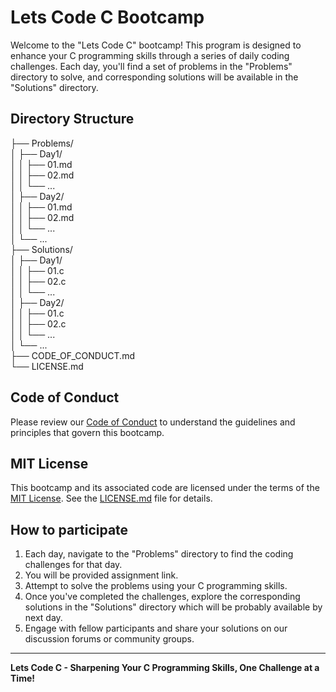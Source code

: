 # Lets Code C Bootcamp

Welcome to the "Lets Code C" bootcamp! This program is designed to enhance your C programming skills through a series of daily coding challenges. Each day, you'll find a set of problems in the "Problems" directory to solve, and corresponding solutions will be available in the "Solutions" directory.

## Directory Structure

├── Problems/ </br>
│   ├── Day1/ </br>
│   │   ├── 01.md </br>
│   │   ├── 02.md </br>
│   │   └── ... </br> 
│   ├── Day2/ </br> 
│   │   ├── 01.md </br> 
│   │   ├── 02.md </br> 
│   │   └── ... </br> 
│   └── ... </br> 
├── Solutions/ </br> 
│   ├── Day1/ </br> 
│   │   ├── 01.c </br> 
│   │   ├── 02.c </br> 
│   │   └── ... </br> 
│   ├── Day2/ </br> 
│   │   ├── 01.c </br> 
│   │   ├── 02.c </br> 
│   │   └── ... </br> 
│   └── ... </br> 
├── CODE_OF_CONDUCT.md </br> 
└── LICENSE.md </br> 


## Code of Conduct

Please review our [Code of Conduct](CODE_OF_CONDUCT.md) to understand the guidelines and principles that govern this bootcamp.

## MIT License

This bootcamp and its associated code are licensed under the terms of the [MIT License](LICENSE.md). See the [LICENSE.md](LICENSE.md) file for details.

## How to participate

1. Each day, navigate to the "Problems" directory to find the coding challenges for that day.
2. You will be provided assignment link. 
3. Attempt to solve the problems using your C programming skills.
4. Once you've completed the challenges, explore the corresponding solutions in the "Solutions" directory which will be probably available by next day.
5. Engage with fellow participants and share your solutions on our discussion forums or community groups.


---

**Lets Code C - Sharpening Your C Programming Skills, One Challenge at a Time!**
